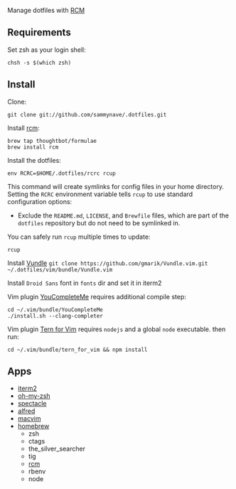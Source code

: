 Manage dotfiles with [RCM](http://robots.thoughtbot.com/rcm-for-rc-files-in-dotfiles-repos)

Requirements
------------

Set zsh as your login shell:

    chsh -s $(which zsh)

Install
-------

Clone:

    git clone git://github.com/sammynave/.dotfiles.git


Install [rcm](https://github.com/thoughtbot/rcm):

    brew tap thoughtbot/formulae
    brew install rcm

Install the dotfiles:

    env RCRC=$HOME/.dotfiles/rcrc rcup

This command will create symlinks for config files in your home directory.
Setting the `RCRC` environment variable tells `rcup` to use standard
configuration options:

* Exclude the `README.md`, `LICENSE`, and `Brewfile` files, which are part of
  the `dotfiles` repository but do not need to be symlinked in.


You can safely run `rcup` multiple times to update:

    rcup


Install [Vundle](https://github.com/gmarik/Vundle.vim)
`git clone https://github.com/gmarik/Vundle.vim.git ~/.dotfiles/vim/bundle/Vundle.vim`


Install `Droid Sans` font in `fonts` dir and set it in iterm2

Vim plugin [YouCompleteMe](https://github.com/Valloric/YouCompleteMe) requires
additional compile step:
```
cd ~/.vim/bundle/YouCompleteMe
./install.sh --clang-completer
```

Vim plugin [Tern for Vim](https://github.com/marijnh/tern_for_vim) requires
`nodejs` and a global `node` executable. then run: 
```
cd ~/.vim/bundle/tern_for_vim && npm install
```

## Apps
- [iterm2](http://iterm2.com/)
- [oh-my-zsh](https://github.com/robbyrussell/oh-my-zsh)
- [spectacle](http://spectacleapp.com/)
- [alfred](http://www.alfredapp.com/)
- [macvim](https://github.com/b4winckler/macvim)
- [homebrew](http://brew.sh/)
  - zsh
  - ctags
  - the_silver_searcher
  - tig
  - [rcm](https://github.com/thoughtbot/rcm)
  - rbenv
  - node

